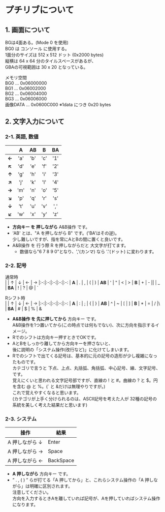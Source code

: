 # プチリブについて

## 1. 画面について
BGは4面ある。(Mode 0 を使用)  
BG0 は コンソール に使用する。  
1面分のサイズは 512 x 512 ドット (0x2000 bytes)  
縦横は 64 x 64 分のタイルスペースがあるが、  
GBAの可視範囲は 30 x 20 となっている。  

メモリ空間  
BG0      ... 0x06000000  
BG1      ... 0x06002000  
BG2      ... 0x06004000  
BG3      ... 0x06006000  
画像DATA ... 0x0600C000 ※1data につき 0x20 bytes  

## 2. 文字入力について
### 2-1. 英語, 数値
| | A | AB | B | BA
|:-:|:-:|:-:|:-:|:-:
| **←** | 'a' | 'b' | 'c' | '1'
| **↖** | 'd' | 'e' | 'f' | '2'
| **↑** | 'g' | 'h' | 'i' | '3'
| **↗** | 'j' | 'k' | 'l' | '4'
| **→** | 'm' | 'n' | 'o' | '5'
| **↘** | 'p' | 'q' | 'r' | 's'
| **↓** | 't' | 'u' | 'v' | ','
| **↙** | 'w' | 'x' | 'y' | 'z'
- **方向キー を 押しながら** A&B操作 です。
- 'AB' とは、"A を押しながら B" です。('BA'はその逆)。  
  少し難しいですが、指を常にAとBの間に置くと良いです。
- A&B操作 を 行う際 R を押しながらだと 大文字が打てます。
  - 数値なら"6 7 8 9 0"となり、','(カンマ) なら '.'(ドット) に変わります。


### 2-2. 記号
通常時  
|        | ↑ | ↓ | ← | →
|:-:|:-:|:-:|:-:|:-:
| **A**  | . | , | ( | )
| **AB** | ' | " | < | >
| **B**  | + | - |\| | _
| **BA** | ! | ? | @ | `
  
Rシフト時  
|        | ↑ | ↓ | ← | →
|:-:|:-:|:-:|:-:|:-:
| **A**  | : | ; | { | }
| **AB** | ^ | ~ | [ | ]
| **B**  | * | = | / |\\
| **BA** | # | $ | % | &
  
- **A&B操作 を 先に押してから** 方向キー です。  
  A&B操作を1つ置いてから(この時点では何もでない)、次に方向を指示するイメージ。
- Rでのシフトは方向キー押すときでOKです。
- AとBをしっかり離してから方向キーを押さないと、  
後に説明の「システム操作(改行など)」に化けてしまいます。
- Rでのシフトで出てくる記号は、基本的に元の記号の造形が少し複雑になったものです。  
  カテゴリで言うと 下点、上点、丸括弧、角括弧、中心記号、線、文字記号、 です。  
  覚えにくいと思われる文字記号部ですが、直線の ! と #。曲線の ? と $。円を含む @ と %。(` と &だけは無理やりですが。)  
  これで覚えやすくなると思います。  
  (カテゴリが上手く分けられるのは、ASCII記号を考えた人が 32種の記号の系統を美しく考えた結果だと思います)
  

### 2-3. システム
| 操作 | 結果
|-|-
| A  押しながら ↓| Enter
| A  押しながら →| Space
| A  押しながら ←| BackSpace

- **A 押しながら** 方向キー です。
- ” . , ( ) ” らが打てる「A 押してから」と、これらシステム操作の「A 押しながら」は明確に区別されます。  
注意してください。  
  方向を入力するときAを離していれば記号が、Aを押していればシステム操作になります。